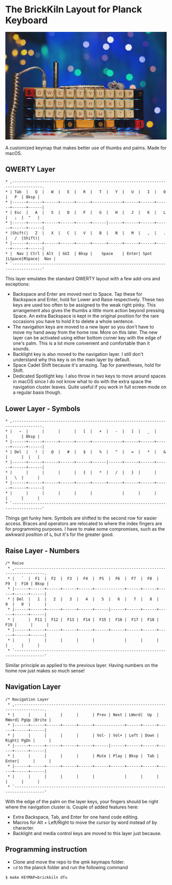 # The BrickKiln Layout for Planck Keyboard

![Photo](brickplanck.JPG "BrickKiln Keyboard")

A customized keymap that makes better use of thumbs and palms. Made for macOS.

## QWERTY Layer

```
* ,-----------------------------------------------------------------------------------.
* | Tab  |   Q  |   W  |   E  |   R  |   T  |   Y  |   U  |   I  |   O  |   P  | Bksp |
* |------+------+------+------+------+-------------+------+------+------+------+------|
* | Esc  |   A  |   S  |   D  |   F  |   G  |   H  |   J  |   K  |   L  |   ;  |  "   |
* |------+------+------+------+------+------|------+------+------+------+------+------|
* |Shift(|   Z  |   X  |   C  |   V  |   B  |   N  |   M  |   ,  |   .  |   /  |Shift)|
* |------+------+------+------+------+------+------+------+------+------+------+------|
* |  Nav | Ctrl | Alt  | GUI  | Bksp |    Space    | Enter| Spot |LSpace|RSpace|  Nav |
* `-----------------------------------------------------------------------------------'
```

This layer emulates the standard QWERTY layout with a few add-ons and exceptions:

- Backspace and Enter are moved next to Space. Tap these for Backspace and Enter, hold for Lower and Raise respectively. These two keys are used too often to be assigned to the weak right pinky. This arrangement also gives the thumbs a little more action beyond pressing Space. An extra Backspace is kept in the original position for the rare occasions you have to hold it to delete a whole sentence.
- The navigation keys are moved to a new layer so you don't have to move my hand away from the home row. More on this later. The new layer can be activated using either bottom corner key with the edge of one's palm. This is a lot more convenient and comfortable than it sounds.
- Backlight key is also moved to the navigation layer. I still don't understand why this key is on the main layer by default.
- Space Cadet Shift because it's amazing. Tap for parentheses, hold for Shift.
- Dedicated Spotlight key. I also throw in two keys to move around spaces in macOS since I do not know what to do with the extra space the navigation cluster leaves. Quite useful if you work in full screen mode on a regular basis though.

## Lower Layer - Symbols

```
* ,-----------------------------------------------------------------------------------.
* |   ~  |      |      |      |   [  |   +  |   -  |   ]  |   _  |      |      | Bksp |
* |------+------+------+------+------+-------------+------+------+------+------+------|
* | Del  |   !  |   @  |   #  |   $  |   %  |   ^  |   =  |   *  |   &  |      |  |   |
* |------+------+------+------+------+------|------+------+------+------+------+------|
* |      |      |      |      |   {  |   *  |   /  |   }  |      |      |   \  |      |
* |------+------+------+------+------+------+------+------+------+------+------+------|
* |      |      |      |      |      |             |      |      |      |      |      |
* `-----------------------------------------------------------------------------------'
```

Things get funky here. Symbols are shifted to the second row for easier access. Braces and operators are relocated to where the index fingers are for programming purposes. I have to make some compromises, such as the awkward position of `&`, but it's for the greater good.

## Raise Layer - Numbers

```
/* Raise
 * ,-----------------------------------------------------------------------------------.
 * |   `  |  F1  |  F2  |  F3  |  F4  |  F5  |  F6  |  F7  |  F8  |  F9  |  F10 | Bksp |
 * |------+------+------+------+------+-------------+------+------+------+------+------|
 * | Del  |   1  |   2  |   3  |   4  |   5  |   6  |   7  |   8  |   9  |   0  |      |
 * |------+------+------+------+------+------|------+------+------+------+------+------|
 * |      |  F11 |  F12 |  F13 |  F14 |  F15 |  F16 |  F17 |  F18 |  F19 |      |      |
 * |------+------+------+------+------+------+------+------+------+------+------+------|
 * |      |      |      |      |      |             |      |      |      |      |      |
 * `-----------------------------------------------------------------------------------'
 ```

 Similar principle as applied to the previous layer. Having numbers on the home row just makes so much sense!

## Navigation Layer

```
/* Navigation Layer
 * ,-----------------------------------------------------------------------------------.
 * |      |      |      |      |      | Prev | Next | LWord|  Up  | RWord| PgUp |Brite |
 * |------+------+------+------+------+-------------+------+------+------+------+------|
 * |      |      |      |      |      | Vol- | Vol+ | Left | Down | Right| PgDn |      |
 * |------+------+------+------+------+------|------+------+------+------+------+------|
 * |      |      |      |      |      | Mute | Play | Bksp |  Tab | Enter|      |      |
 * |------+------+------+------+------+------+------+------+------+------+------+------|
 * |      |      |      |      |      |             |      |      |      |      |      |
 * `-----------------------------------------------------------------------------------'
 ```

 With the edge of the palm on the layer keys, your fingers should be right where the navigation cluster is. Couple of added features here:
 - Extra Backspace, Tab, and Enter for one hand code editing.
 - Macros for Alt + Left/Right to move the cursor by word instead of by character.
 - Backlight and media control keys are moved to this layer just because.

## Programming instruction

- Clone and move the repo to the qmk keymaps folder.
- `cd` to the planck folder and run the following command
```
$ make KEYMAP=brickkiln dfu
```
